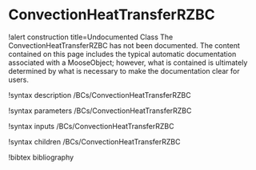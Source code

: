 <!-- MOOSE Documentation Stub: Remove this when content is added. -->

# ConvectionHeatTransferRZBC

!alert construction title=Undocumented Class
The ConvectionHeatTransferRZBC has not been documented. The content contained on this page includes the
typical automatic documentation associated with a MooseObject; however, what is contained is
ultimately determined by what is necessary to make the documentation clear for users.

!syntax description /BCs/ConvectionHeatTransferRZBC

!syntax parameters /BCs/ConvectionHeatTransferRZBC

!syntax inputs /BCs/ConvectionHeatTransferRZBC

!syntax children /BCs/ConvectionHeatTransferRZBC

!bibtex bibliography

